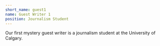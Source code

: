 ```yaml
---
short_name: guest1
name: Guest Writer 1
position: Journalism Student
---
```

Our first mystery guest writer is a journalism student at the University of Calgary.